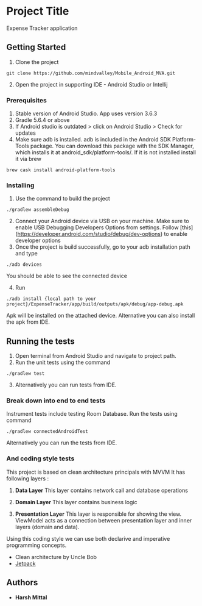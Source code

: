 # Project Title

Expense Tracker application

## Getting Started

1. Clone the project 
```
git clone https://github.com/mindvalley/Mobile_Android_MVA.git
```
2. Open the project in supporting IDE - Android Studio or Intellij

### Prerequisites

1. Stable version of Android Studio. App uses version 3.6.3
2. Gradle 5.6.4 or above
3. If Android studio is outdated > click on Android Studio > Check for updates
4. Make sure adb is installed. adb is included in the Android SDK Platform-Tools package. You can download this package with the SDK Manager, which installs it at android_sdk/platform-tools/. If it is not installed install it via brew
```
brew cask install android-platform-tools
```

### Installing

1. Use the command to build the project
```
./gradlew assembleDebug
```
2. Connect your Android device via USB on your machine. Make sure to enable USB Debugging Developers Options from settings.
Follow [this] (https://developer.android.com/studio/debug/dev-options) to enable developer options
3. Once the project is build successfully, go to your adb installation path and type
```
./adb devices
```
You should be able to see the connected device

4. Run
```
./adb install {local path to your project}/ExpenseTracker/app/build/outputs/apk/debug/app-debug.apk
```
Apk will be installed on the attached device. Alternative you can also install the apk from IDE.

## Running the tests

1. Open terminal from Android Studio and navigate to project path.
2. Run the unit tests using the command  
```
./gradlew test
```
3. Alternatively you can run tests from IDE.

### Break down into end to end tests

Instrument tests include testing Room Database.
Run the tests using command
```
./gradlew connectedAndroidTest
```
Alternatively you can run the tests from IDE.


### And coding style tests

This project is based on clean architecture principals with MVVM
It has following layers :

1. **Data Layer**
This layer contains network call and database operations

2. **Domain Layer**
This layer contains business logic

3. **Presentation Layer**
This layer is responsible for showing the view. ViewModel acts as a connection between presentation layer and inner layers (domain and data).

Using this coding style we can use both declarive and imperative programming concepts.



* Clean architecture by Uncle Bob
* [Jetpack](https://developer.android.com/jetpack/docs/guide)

## Authors

* **Harsh Mittal**

